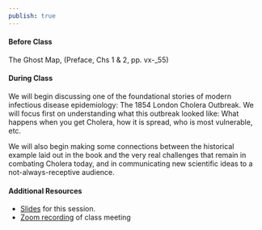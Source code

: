 ```yaml
---
publish: true
---
```


#### Before Class

The Ghost Map, (Preface, Chs 1 & 2, pp. vx-_55) 

#### During Class

We will begin discussing one of the foundational stories of modern infectious disease epidemiology: The 1854 London Cholera Outbreak. We will focus first on understanding what this outbreak looked like: What happens when you get Cholera, how it is spread, who is most vulnerable, etc.

We will also begin making some connections between the historical example laid out in the book and the very real challenges that remain in combating Cholera today, and in communicating new scientific ideas to a not-always-receptive audience.

#### Additional Resources

- [Slides](https://jzelner.github.io/document-garden/epid684/session_5_ghost_map_intro.html) for this session.
- [Zoom recording](https://umich.zoom.us/rec/share/TaPbYHLb9rzuJ-OG_X3W9E1pveKeR4BCnQFa1FboOVXGLVkF72v_uizkgXOX2Zh0.ZoFxVBTGX6px9w2k) of class meeting